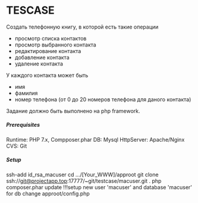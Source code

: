 # TESCASE

Создать телефонную книгу, в которой есть такие операции

- просмотр списка контактов
- просмотр выбранного контакта
- редактирование контакта
- добавление контакта
- удаление контакта

У каждого контакта может быть

- имя
- фамилия
- номер телефона (от 0 до 20 номеров телефона для даного контакта)

Задание должно быть выполнено на  php framework. 

##### Prerequisites

Runtime: PHP 7.x, Compposer.phar
DB: Mysql
HttpServer: Apache/Nginx
CVS: Git

##### Setup

ssh-add id_rsa_macuser
cd .../[Your_WWW]/approot
git clone ssh://git@projectapp.top:17777/~git/testcase/macuser.git .
php composer.phar update
!!!setup new user 'macuser' and database 'macuser' for db
change approot/config.php


